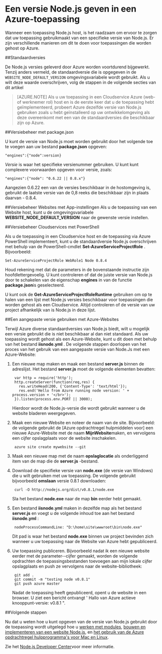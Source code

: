 <properties
    pageTitle="Een versie Node.js opgeven"
    description="Informatie over het opgeven van de versie van Node.js die worden gebruikt door Azure-websites en Cloud Services"
    services=""
    documentationCenter="nodejs"
    authors="rmcmurray"
    manager="wpickett"
    editor=""/>

<tags
    ms.service="multiple"
    ms.workload="na"
    ms.tgt_pltfrm="na"
    ms.devlang="nodejs"
    ms.topic="article"
    ms.date="08/11/2016"
    ms.author="robmcm"/>

# <a name="specifying-a-nodejs-version-in-an-azure-application"></a>Een versie Node.js geven in een Azure-toepassing

Wanneer een toepassing Node.js host, is het raadzaam om ervoor te zorgen dat uw toepassing gebruikmaakt van een specifieke versie van Node.js. Er zijn verschillende manieren om dit te doen voor toepassingen die worden gehost op Azure.

##<a name="default-versions"></a>Standaardversies

De Node.js versies geleverd door Azure worden voortdurend bijgewerkt. Tenzij anders vermeld, de standaardversie die is opgegeven in de `WEBSITE_NODE_DEFAULT_VERSION` omgevingsvariabele wordt gebruikt. Als u wilt deze waarde overschrijven, volg de stappen in de volgende secties van dit artikel

> [AZURE.NOTE] Als u uw toepassing in een Cloudservice Azure (web- of werknemer rol) host en is de eerste keer dat u de toepassing hebt geïmplementeerd, probeert Azure dezelfde versie van Node.js gebruiken zoals u hebt geïnstalleerd op uw ontwikkelomgeving als deze overeenkomt met een van de standaardversies die beschikbaar zijn op Azure.

##<a name="versioning-with-packagejson"></a>Versiebeheer met package.json

U kunt de versie van Node.js moet worden gebruikt door het volgende toe te voegen aan uw bestand **package.json** opgeven:

    "engines":{"node":version}

*Versie* is waar het specifieke versienummer gebruiken. U kunt kunt complexere voorwaarden opgeven voor versie, zoals:

    "engines":{"node": "0.6.22 || 0.8.x"}

Aangezien 0.6.22 een van de versies beschikbaar in de hostomgeving is, gebruikt de laatste versie van de 0,8 reeks die beschikbaar zijn in plaats daarvan - 0.8.4.

##<a name="versioning-websites-with-app-settings"></a>Versiebeheer Websites met App-instellingen
Als u de toepassing van een Website host, kunt u de omgevingsvariabele **WEBSITE_NODE_DEFAULT_VERSION** naar de gewenste versie instellen. 

##<a name="versioning-cloud-services-with-powershell"></a>Versiebeheer Cloudservices met PowerShell

Als u de toepassing in een Cloudservice host en de toepassing via Azure PowerShell implementeert, kunt u de standaardversie Node.js overschrijven met behulp van de PowerShell-cmdlet **Set-AzureServiceProjectRole** . Bijvoorbeeld:

    Set-AzureServiceProjectRole WebRole1 Node 0.8.4

Houd rekening met dat de parameters in de bovenstaande instructie zijn hoofdlettergevoelig.  U kunt controleren of dat de juiste versie van Node.js door te schakelen van de eigenschap **engines** in van de functie **package.json**is geselecteerd.

U kunt ook de **Get-AzureServiceProjectRoleRuntime** gebruiken om op te halen van een lijst met Node.js versies beschikbaar voor toepassingen die worden gehost als een Cloudservice.  Altijd controleren of de versie van uw project afhankelijk van is Node.js in deze lijst.

##<a name="using-a-custom-version-with-azure-websites"></a>Een aangepaste versie gebruiken met Azure-Websites

Terwijl Azure diverse standaardversies van Node.js biedt, wilt u mogelijk een versie gebruikt die is niet beschikbaar al dan niet standaard. Als uw toepassing wordt gehost als een Azure-Website, kunt u dit doen met behulp van het bestand **iisnode.yml** . De volgende stappen doorlopen van het proces van het gebruik van een aangepaste versie van Node.Js met een Azure-Website:

1. Een nieuwe map maken en maak een bestand **server.js** binnen de adreslijst. Het bestand **server.js** moet de volgende elementen bevatten:

        var http = require('http');
        http.createServer(function(req,res) {
          res.writeHead(200, {'Content-Type': 'text/html'});
          res.end('Hello from Azure running node version: ' + process.version + '</br>');
        }).listen(process.env.PORT || 3000);

    Hierdoor wordt de Node.js-versie die wordt gebruikt wanneer u de website bladeren weergegeven.

2. Maak een nieuwe Website en noteer de naam van de site. Bijvoorbeeld: de volgende gebruikt de [Azure opdrachtregel hulpmiddelen voor] een nieuwe Azure-Website met de naam **MijnWebsite**maken, en vervolgens een cijfer opslagplaats voor de website inschakelen.

        azure site create mywebsite --git

3. Maak een nieuwe map met de naam **opslaglocatie** als onderliggend item van de map die de **server.js** -bestand.

4. Download de specifieke versie van **node.exe** (de versie van Windows) die u wilt gebruiken met uw toepassing. De volgende gebruikt bijvoorbeeld **omslaan** versie 0.8.1 downloaden:

        curl -O http://nodejs.org/dist/v0.8.1/node.exe

    Sla het bestand **node.exe** naar de map **bin** eerder hebt gemaakt.

5. Een bestand **iisnode.yml** maken in dezelfde map als het bestand **server.js** en voegt u de volgende inhoud toe aan het bestand **iisnode.yml** :

        nodeProcessCommandLine: "D:\home\site\wwwroot\bin\node.exe"

    Dit pad is waar het bestand **node.exe** binnen uw project bevinden zich wanneer u uw toepassing naar de Website van Azure hebt gepubliceerd.

6. Uw toepassing publiceren. Bijvoorbeeld nadat ik een nieuwe website eerder met de parameter--cijfer gemaakt, worden de volgende opdrachten de toepassingsbestanden toevoegen aan mijn lokale cijfer opslagplaats en push ze vervolgens naar de website-bibliotheek:

        git add .
        git commit -m "testing node v0.8.1"
        git push azure master

    Nadat de toepassing heeft gepubliceerd, opent u de website in een browser. U ziet een bericht ontvangt ' Hallo van Azure actieve knooppunt-versie: v0.8.1 ".

##<a name="next-steps"></a>Volgende stappen

Nu dat u weten hoe u kunt opgeven van de versie van Node.js gebruikt door de toepassing wordt uitgelegd hoe u [werken met modules], [bouwen en implementeren van een website Node.js], en [het gebruik van de Azure opdrachtregel hulpprogramma's voor Mac en Linux].

Zie het [Node.js Developer Center](/develop/nodejs/)voor meer informatie.

[Het gebruik van de Azure opdrachtregel hulpprogramma's voor Mac en Linux]: xplat-cli-install.md
[Azure opdrachtregel hulpmiddelen]: xplat-cli-install.md
[werken met modules]: nodejs-use-node-modules-azure-apps.md
[bouwen en implementeren van een website Node.js]: web-sites-nodejs-develop-deploy-mac.md
